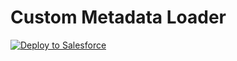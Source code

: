 
# Custom Metadata Loader

<a href="https://boiling-tundra-62409.herokuapp.com">
   <img alt="Deploy to Salesforce"
		 src="https://raw.githubusercontent.com/afawcett/githubsfdeploy/master/deploy.png">
</a>
